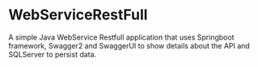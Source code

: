 # WebServiceRestFull

A simple Java WebService Restfull application that uses Springboot framework, Swagger2 and SwaggerUI to show details about the API and SQLServer to persist data.
